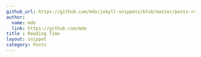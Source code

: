 ```yaml
---
github_url: https://github.com/mdo/jekyll-snippets/blob/master/posts-reading-time.html
author:
  name: mdo
  link: https://github.com/mdo
title : Reading Time
layout: snippet
category: Posts
---
```

